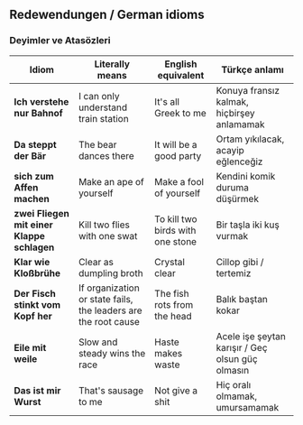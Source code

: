 ## Redewendungen / German idioms
### Deyimler ve Atasözleri

Idiom | Literally means | English equivalent | Türkçe anlamı
--- | --- | --- | ---
**Ich verstehe nur Bahnof** | I can only understand train station | It's all Greek to me | Konuya fransız kalmak, hiçbirşey anlamamak
**Da steppt der Bär** | The bear dances there | It will be a good party | Ortam yıkılacak, acayip eğlenceğiz
**sich zum Affen machen** | Make an ape of yourself | Make a fool of yourself | Kendini komik duruma düşürmek
**zwei Fliegen mit einer Klappe schlagen** | Kill two flies with one swat | To kill two birds with one stone | Bir taşla iki kuş vurmak
**Klar wie Kloßbrühe** | Clear as dumpling broth | Crystal clear | Cillop gibi / tertemiz
**Der Fisch stinkt vom Kopf her** | If organization or state fails, the leaders are the root cause | The fish rots from the head | Balık baştan kokar
**Eile mit weile** | Slow and steady wins the race | Haste makes waste | Acele işe şeytan karışır / Geç olsun güç olmasın
**Das ist mir Wurst** | That's sausage to me | Not give a shit | Hiç oralı olmamak, umursamamak

